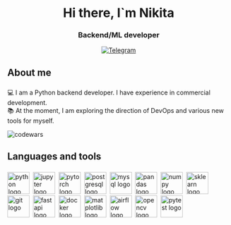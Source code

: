 <div id=header align=center>
  <h1>Hi there, I`m Nikita</h1>
  <h3>Backend/ML developer</h3>
</div>

<div id=socials align=center>
  <a href=https://t.me/nikkosVerraty>
    <img src="https://img.shields.io/badge/Telegram-blue?style=for-the-badge&logo=telegram&logoColor=white" alt=Telegram>
  </a>
</div>

###

<h2 align="left">About me</h2>

###

<p align="left">💻 I am a Python backend developer. I have experience in commercial development.<br>📚 At the moment, I am exploring the direction of DevOps and various new tools for myself.</p>

![codewars](https://www.codewars.com/users/NikkosVeraaty/badges/small)

###

<h2 align="left">Languages and tools</h2>

###
<div align="left">
  <img src="https://cdn.jsdelivr.net/gh/devicons/devicon@latest/icons/python/python-original.svg" height=50 alt="python logo" title="python"/>&nbsp;
  <img src="https://cdn.jsdelivr.net/gh/devicons/devicon@latest/icons/jupyter/jupyter-original-wordmark.svg" height=50 alt="jupyter logo" title="Jupyter"/>&nbsp;
  <img src="https://cdn.jsdelivr.net/gh/devicons/devicon@latest/icons/pytorch/pytorch-original.svg" height=50 alt="pytorch logo" title="pytorc"/>&nbsp;
  <img src="https://cdn.jsdelivr.net/gh/devicons/devicon@latest/icons/postgresql/postgresql-original.svg" height=50 alt="postgresql logo" title="postgresql"/>&nbsp;
  <img src="https://cdn.jsdelivr.net/gh/devicons/devicon@latest/icons/mysql/mysql-original.svg" height=50 alt="mysql logo" title="mysql"/>&nbsp;
  <img src="https://cdn.jsdelivr.net/gh/devicons/devicon@latest/icons/pandas/pandas-original.svg" height=50 alt="pandas logo" title="pandas"/>&nbsp;
  <img src="https://cdn.jsdelivr.net/gh/devicons/devicon@latest/icons/numpy/numpy-plain.svg" height=50 alt="numpy logo" title="numpy"/>&nbsp;
  <img src="https://cdn.jsdelivr.net/gh/devicons/devicon@latest/icons/scikitlearn/scikitlearn-original.svg" height=50 alt="sklearn logo" title="sklearn"/>&nbsp;
  <img src="https://cdn.jsdelivr.net/gh/devicons/devicon@latest/icons/git/git-original.svg" height=50 alt="git logo" title="git"/>&nbsp;
  <img src="https://cdn.jsdelivr.net/gh/devicons/devicon@latest/icons/fastapi/fastapi-original.svg" height=50 alt="fastapi logo" title="fastapi"/>&nbsp;
  <img src="https://cdn.jsdelivr.net/gh/devicons/devicon@latest/icons/docker/docker-original.svg" height=50 alt="docker logo" title="docker"/>&nbsp;
  <img src="https://cdn.jsdelivr.net/gh/devicons/devicon@latest/icons/matplotlib/matplotlib-original.svg" height=50 alt="matplotlib logo" title="matplotlib"/>&nbsp;
  <img src="https://cdn.jsdelivr.net/gh/devicons/devicon@latest/icons/apacheairflow/apacheairflow-original.svg" height=50 alt="airflow logo" title="airflow"/>&nbsp;
  <img src="https://cdn.jsdelivr.net/gh/devicons/devicon@latest/icons/opencv/opencv-original.svg" height=50 alt="opencv logo" title="opencv"/>&nbsp;
  <img src="https://cdn.jsdelivr.net/gh/devicons/devicon@latest/icons/pytest/pytest-original.svg" height=50 alt="pytest logo" title="pytest"/>&nbsp;
</div>

###
